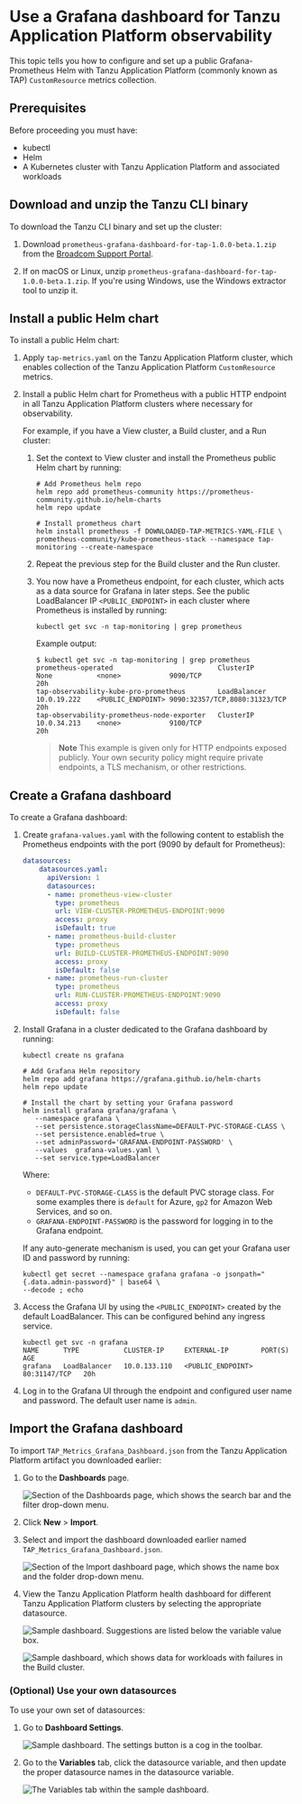 # Use a Grafana dashboard for Tanzu Application Platform observability

This topic tells you how to configure and set up a public Grafana-Prometheus Helm with Tanzu
Application Platform (commonly known as TAP) `CustomResource` metrics collection.

## <a id="prereqs"></a> Prerequisites

Before proceeding you must have:

- kubectl
- Helm
- A Kubernetes cluster with Tanzu Application Platform and associated workloads

## <a id="tanzu-cli"></a> Download and unzip the Tanzu CLI binary

To download the Tanzu CLI binary and set up the cluster:

1. Download `prometheus-grafana-dashboard-for-tap-1.0.0-beta.1.zip` from the
   [Broadcom Support Portal](https://support.broadcom.com/group/ecx/productdownloads?subfamily=VMware+Tanzu+Application+Platform+(TAP)).

1. If on macOS or Linux, unzip `prometheus-grafana-dashboard-for-tap-1.0.0-beta.1.zip`. If you're
   using Windows, use the Windows extractor tool to unzip it.

## <a id="install-helm-chart"></a> Install a public Helm chart

To install a public Helm chart:

1. Apply `tap-metrics.yaml` on the Tanzu Application Platform cluster, which enables collection of
   the Tanzu Application Platform `CustomResource` metrics.

1. Install a public Helm chart for Prometheus with a public HTTP endpoint in all Tanzu Application
   Platform clusters where necessary for observability.

   For example, if you have a View cluster, a Build cluster, and a Run cluster:

   1. Set the context to View cluster and install the Prometheus public Helm chart by running:

      ```console
      # Add Prometheus helm repo
      helm repo add prometheus-community https://prometheus-community.github.io/helm-charts
      helm repo update

      # Install prometheus chart
      helm install prometheus -f DOWNLOADED-TAP-METRICS-YAML-FILE \
      prometheus-community/kube-prometheus-stack --namespace tap-monitoring --create-namespace
      ```

   1. Repeat the previous step for the Build cluster and the Run cluster.

   1. You now have a Prometheus endpoint, for each cluster, which acts as a data source for Grafana
      in later steps. See the public LoadBalancer IP `<PUBLIC_ENDPOINT>` in each cluster where
      Prometheus is installed by running:

      ```console
      kubectl get svc -n tap-monitoring | grep prometheus
      ```

      Example output:

      ```console
      $ kubectl get svc -n tap-monitoring | grep prometheus
      prometheus-operated                          ClusterIP      None           <none>            9090/TCP                        20h
      tap-observability-kube-pro-prometheus        LoadBalancer   10.0.19.222    <PUBLIC_ENDPOINT> 9090:32357/TCP,8080:31323/TCP   20h
      tap-observability-prometheus-node-exporter   ClusterIP      10.0.34.213    <none>            9100/TCP                        20h
      ```

      > **Note** This example is given only for HTTP endpoints exposed publicly. Your own
      > security policy might require private endpoints, a TLS mechanism, or other restrictions.

## <a id="create-grafana-dashboard"></a> Create a Grafana dashboard

To create a Grafana dashboard:

1. Create `grafana-values.yaml` with the following content to establish the Prometheus endpoints
   with the port (9090 by default for Prometheus):

    ```yaml
    datasources:
        datasources.yaml:
          apiVersion: 1
          datasources:
          - name: prometheus-view-cluster
            type: prometheus
            url: VIEW-CLUSTER-PROMETHEUS-ENDPOINT:9090
            access: proxy
            isDefault: true
          - name: prometheus-build-cluster
            type: prometheus
            url: BUILD-CLUSTER-PROMETHEUS-ENDPOINT:9090
            access: proxy
            isDefault: false
          - name: prometheus-run-cluster
            type: prometheus
            url: RUN-CLUSTER-PROMETHEUS-ENDPOINT:9090
            access: proxy
            isDefault: false
    ```

1. Install Grafana in a cluster dedicated to the Grafana dashboard by running:

   ```console
   kubectl create ns grafana

   # Add Grafana Helm repository
   helm repo add grafana https://grafana.github.io/helm-charts
   helm repo update

   # Install the chart by setting your Grafana password
   helm install grafana grafana/grafana \
      --namespace grafana \
      --set persistence.storageClassName=DEFAULT-PVC-STORAGE-CLASS \
      --set persistence.enabled=true \
      --set adminPassword='GRAFANA-ENDPOINT-PASSWORD' \
      --values  grafana-values.yaml \
      --set service.type=LoadBalancer
   ```

   Where:

   - `DEFAULT-PVC-STORAGE-CLASS` is the default PVC storage class. For some examples there is
     `default` for Azure, `gp2` for Amazon Web Services, and so on.
   - `GRAFANA-ENDPOINT-PASSWORD` is the password for logging in to the Grafana endpoint.

   If any auto-generate mechanism is used, you can get your Grafana user ID and password by running:

   ```console
   kubectl get secret --namespace grafana grafana -o jsonpath="{.data.admin-password}" | base64 \
   --decode ; echo
   ```

1. Access the Grafana UI by using the `<PUBLIC_ENDPOINT>` created by the default LoadBalancer. This
   can be configured behind any ingress service.

   ```console
   kubectl get svc -n grafana
   NAME      TYPE           CLUSTER-IP     EXTERNAL-IP        PORT(S)        AGE
   grafana   LoadBalancer   10.0.133.110   <PUBLIC_ENDPOINT>  80:31147/TCP   20h
   ```

1. Log in to the Grafana UI through the endpoint and configured user name and password. The default
   user name is `admin`.

## <a id="import-grafana-dashboard"></a> Import the Grafana dashboard

To import `TAP_Metrics_Grafana_Dashboard.json` from the Tanzu Application Platform artifact you downloaded
earlier:

1. Go to the **Dashboards** page.

   ![Section of the Dashboards page, which shows the search bar and the filter drop-down menu.](images/dashboards.png)

1. Click **New** > **Import**.

1. Select and import the dashboard downloaded earlier named `TAP_Metrics_Grafana_Dashboard.json`.

   ![Section of the Import dashboard page, which shows the name box and the folder drop-down menu.](images/import-dashboard.png)

1. View the Tanzu Application Platform health dashboard for different Tanzu Application Platform
   clusters by selecting the appropriate datasource.

   ![Sample dashboard. Suggestions are listed below the variable value box.](images/selecting-datasource.png)

   ![Sample dashboard, which shows data for workloads with failures in the Build cluster.](images/workloads.png)

### <a id="use-own-datasources"></a> (Optional) Use your own datasources

To use your own set of datasources:

1. Go to **Dashboard Settings**.

   ![Sample dashboard. The settings button is a cog in the toolbar.](images/dashboard-settings.png)

1. Go to the **Variables** tab, click the datasource variable, and then update the proper datasource
   names in the datasource variable.

   ![The Variables tab within the sample dashboard.](images/variables-tab.png)
